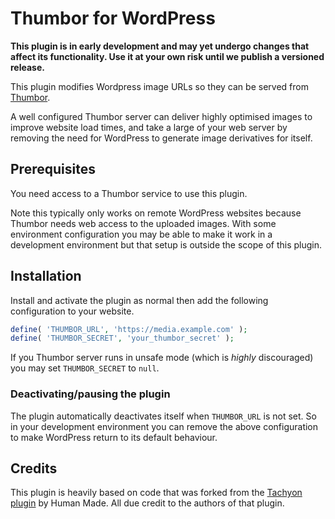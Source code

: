 # Thumbor for WordPress

**This plugin is in early development and may yet undergo changes that affect its functionality. Use it at your own risk until we publish a versioned release.**

This plugin modifies Wordpress image URLs so they can be served from [Thumbor](https://www.thumbor.org/). 

A well configured Thumbor server can deliver highly optimised images to improve website load times, and take a large of your web server by removing the need for WordPress to generate image derivatives for itself.

## Prerequisites

You need access to a Thumbor service to use this plugin.

Note this typically only works on remote WordPress websites because Thumbor needs web access to the uploaded images. With some environment configuration you may be able to make it work in a development environment but that setup is outside the scope of this plugin.

## Installation

Install and activate the plugin as normal then add the following configuration to your website.

```php
define( 'THUMBOR_URL', 'https://media.example.com' );
define( 'THUMBOR_SECRET', 'your_thumbor_secret' );
```

If you Thumbor server runs in unsafe mode (which is _highly_ discouraged) you may set `THUMBOR_SECRET` to `null`.

### Deactivating/pausing the plugin

The plugin automatically deactivates itself when `THUMBOR_URL` is not set. So in your development environment you can remove the above configuration to make WordPress return to its default behaviour.

## Credits

This plugin is heavily based on code that was forked from the [Tachyon plugin](https://github.com/humanmade/tachyon-plugin) by Human Made. All due credit to the authors of that plugin.
